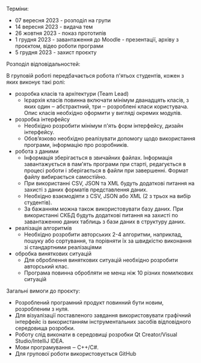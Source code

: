 Терміни:

- 07 вересня 2023 - розподіл на групи
- 14 вересня 2023 - видача тем
- 26 жовтня 2023 - показ прототипів
- 1 грудня 2023 - завантаження до Moodle - презентації, архіву з проєктом, відео роботи програми
- 5 грудня 2023 - захист проєкту

Розподіл відповідальностей:

В груповій роботі передбачається робота п'ятьох студентів, кожен з яких виконує такі ролі:

- розробка класів та архітектури (Team Lead)
  - Ієрархія класів повинна включати мінімум дванадцять класів, з яких один ‒ абстрактний, три ‒ розроблені класи користувача. Опис класів необхідно оформити у вигляді окремих модулів.
- розробка інтерфейсу
  - Необхідно розробити мінімум п'ять форм інтерфейсу, дизайн інтерфейсу.
  - Обов’язково необхідно реалізувати допомогу щодо використання програми, інформацію про розробників.
- робота з даними
  - Інформація зберігається в звичайних файлах. Інформація завантажується в пам'ять програми при старті, редагується в процесі роботи і зберігається в файли при завершенні. Формат файлу вибирається самостійно.
  - При використанні CSV, JSON та XML будуть додаткові питання на захисті з даних форматів представлення даних.
  - Необхідно взаємодіяти з CSV, JSON або XML (2 з трьох на вибір студентів).
  - За бажанням можна також використовувати базу даних. При використанні СКБД будуть додаткові питання на захисті по завантаженню даних таблиць з бази даних в структуру даних.
- реалізація алгоритмів
  - Необхідно розробити авторських 2-4 алгоритми, наприклад, пошуку або сортування, та порівняти їх за швидкістю виконання зі стандартними реалізаціями
- обробка виняткових ситуацій
  - Для оброблення виняткових ситуацій необхідно розробити авторський клас.
  - Програма повинна обробляти не менш ніж 10 різних помилкових ситуацій

Загальні вимоги до проєкту:

- Розроблений програмний продукт повинний бути новим, розробленим з нуля.
- Для візуалізації поставленого завдання використовувати графічний інтерфейс із використанням інструментальних засобів відповідного середовища розробки.
- Роботу слід виконати в середовищі розробки Qt Creator/Visual Studio/IntelliJ IDEA.
- Мови програмування ‒ C++/C#.
- Для групової роботи використовується GitHub
